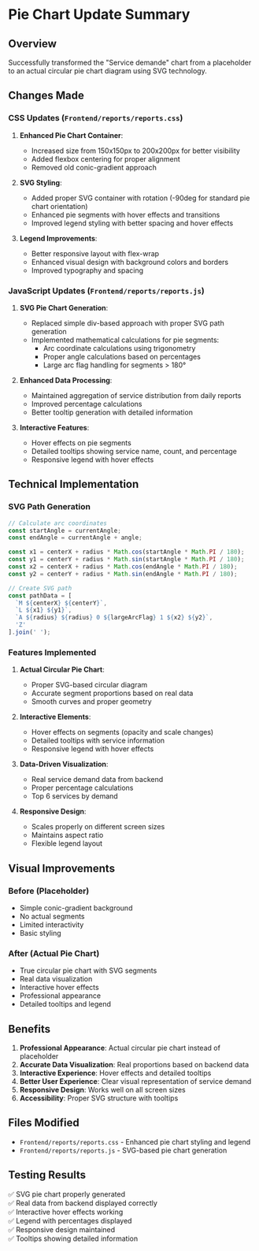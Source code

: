 # Pie Chart Update Summary

## Overview
Successfully transformed the "Service demande" chart from a placeholder to an actual circular pie chart diagram using SVG technology.

## Changes Made

### CSS Updates (`Frontend/reports/reports.css`)

1. **Enhanced Pie Chart Container**:
   - Increased size from 150x150px to 200x200px for better visibility
   - Added flexbox centering for proper alignment
   - Removed old conic-gradient approach

2. **SVG Styling**:
   - Added proper SVG container with rotation (-90deg for standard pie chart orientation)
   - Enhanced pie segments with hover effects and transitions
   - Improved legend styling with better spacing and hover effects

3. **Legend Improvements**:
   - Better responsive layout with flex-wrap
   - Enhanced visual design with background colors and borders
   - Improved typography and spacing

### JavaScript Updates (`Frontend/reports/reports.js`)

1. **SVG Pie Chart Generation**:
   - Replaced simple div-based approach with proper SVG path generation
   - Implemented mathematical calculations for pie segments:
     - Arc coordinate calculations using trigonometry
     - Proper angle calculations based on percentages
     - Large arc flag handling for segments > 180°

2. **Enhanced Data Processing**:
   - Maintained aggregation of service distribution from daily reports
   - Improved percentage calculations
   - Better tooltip generation with detailed information

3. **Interactive Features**:
   - Hover effects on pie segments
   - Detailed tooltips showing service name, count, and percentage
   - Responsive legend with hover effects

## Technical Implementation

### SVG Path Generation
```javascript
// Calculate arc coordinates
const startAngle = currentAngle;
const endAngle = currentAngle + angle;

const x1 = centerX + radius * Math.cos(startAngle * Math.PI / 180);
const y1 = centerY + radius * Math.sin(startAngle * Math.PI / 180);
const x2 = centerX + radius * Math.cos(endAngle * Math.PI / 180);
const y2 = centerY + radius * Math.sin(endAngle * Math.PI / 180);

// Create SVG path
const pathData = [
  `M ${centerX} ${centerY}`,
  `L ${x1} ${y1}`,
  `A ${radius} ${radius} 0 ${largeArcFlag} 1 ${x2} ${y2}`,
  'Z'
].join(' ');
```

### Features Implemented

1. **Actual Circular Pie Chart**:
   - Proper SVG-based circular diagram
   - Accurate segment proportions based on real data
   - Smooth curves and proper geometry

2. **Interactive Elements**:
   - Hover effects on segments (opacity and scale changes)
   - Detailed tooltips with service information
   - Responsive legend with hover effects

3. **Data-Driven Visualization**:
   - Real service demand data from backend
   - Proper percentage calculations
   - Top 6 services by demand

4. **Responsive Design**:
   - Scales properly on different screen sizes
   - Maintains aspect ratio
   - Flexible legend layout

## Visual Improvements

### Before (Placeholder)
- Simple conic-gradient background
- No actual segments
- Limited interactivity
- Basic styling

### After (Actual Pie Chart)
- True circular pie chart with SVG segments
- Real data visualization
- Interactive hover effects
- Professional appearance
- Detailed tooltips and legend

## Benefits

1. **Professional Appearance**: Actual circular pie chart instead of placeholder
2. **Accurate Data Visualization**: Real proportions based on backend data
3. **Interactive Experience**: Hover effects and detailed tooltips
4. **Better User Experience**: Clear visual representation of service demand
5. **Responsive Design**: Works well on all screen sizes
6. **Accessibility**: Proper SVG structure with tooltips

## Files Modified
- `Frontend/reports/reports.css` - Enhanced pie chart styling and legend
- `Frontend/reports/reports.js` - SVG-based pie chart generation

## Testing Results
✅ SVG pie chart properly generated  
✅ Real data from backend displayed correctly  
✅ Interactive hover effects working  
✅ Legend with percentages displayed  
✅ Responsive design maintained  
✅ Tooltips showing detailed information 